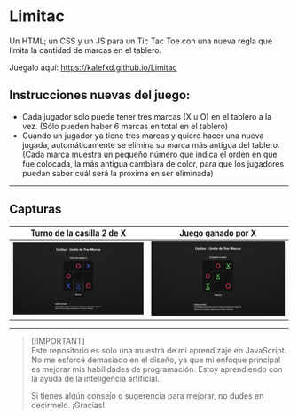 # Limitac
Un HTML; un CSS y un JS para un Tic Tac Toe con una nueva regla que limita la cantidad de marcas en el tablero.

Juegalo aquí: https://kalefxd.github.io/Limitac

## Instrucciones nuevas del juego:
- Cada jugador solo puede tener tres marcas (X u O) en el tablero a la vez. (Sólo pueden haber 6 marcas en total en el tablero)
- Cuando un jugador ya tiene tres marcas y quiere hacer una nueva jugada, automáticamente se elimina su marca más antigua del tablero. (Cada marca muestra un pequeño número que indica el orden en que fue colocada, la más antigua cambiara de color, para que los jugadores puedan saber cuál será la próxima en ser eliminada)

---

## Capturas
| Turno de la casilla 2 de X | Juego ganado por X |
|----------------------------|--------------------|
| ![Preview 1](assets/image-preview-1.png) | ![Preview 2](assets/image-preview-2.png) |

---

> [!IMPORTANT]\
> Este repositorio es solo una muestra de mi aprendizaje en JavaScript. No me esforcé demasiado en el diseño, ya que mi enfoque principal es mejorar mis habilidades de programación. Estoy aprendiendo con la ayuda de la inteligencia artificial.
> 
> Si tienes algún consejo o sugerencia para mejorar, no dudes en decirmelo. ¡Gracias!
